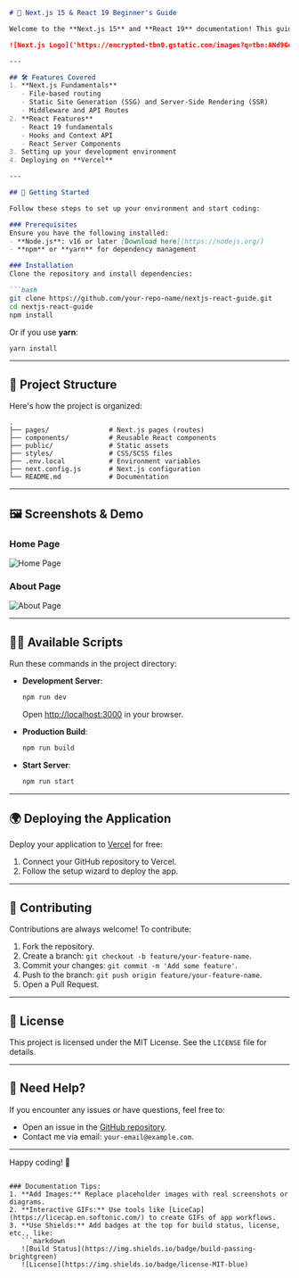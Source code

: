 ```markdown
# 📘 Next.js 15 & React 19 Beginner's Guide

Welcome to the **Next.js 15** and **React 19** documentation! This guide will help new developers learn and build projects using the latest features of Next.js and React.

![Next.js Logo]('https://encrypted-tbn0.gstatic.com/images?q=tbn:ANd9GcSj13DpXfc1_RayzN0ecY0-p_ws7TK3sxpO6w&s')

---

## 🛠 Features Covered
1. **Next.js Fundamentals**
   - File-based routing
   - Static Site Generation (SSG) and Server-Side Rendering (SSR)
   - Middleware and API Routes
2. **React Features**
   - React 19 fundamentals
   - Hooks and Context API
   - React Server Components
3. Setting up your development environment
4. Deploying on **Vercel**

---

## 🚀 Getting Started

Follow these steps to set up your environment and start coding:

### Prerequisites
Ensure you have the following installed:
- **Node.js**: v16 or later [Download here](https://nodejs.org/)
- **npm** or **yarn** for dependency management

### Installation
Clone the repository and install dependencies:

```bash
git clone https://github.com/your-repo-name/nextjs-react-guide.git
cd nextjs-react-guide
npm install
```

Or if you use **yarn**:
```bash
yarn install
```

---

## 📂 Project Structure
Here's how the project is organized:

```
.
├── pages/               # Next.js pages (routes)
├── components/          # Reusable React components
├── public/              # Static assets
├── styles/              # CSS/SCSS files
├── .env.local           # Environment variables
├── next.config.js       # Next.js configuration
└── README.md            # Documentation
```

---

## 🖼 Screenshots & Demo

### Home Page
![Home Page](https://via.placeholder.com/800x400.png?text=Home+Page)

### About Page
![About Page](https://via.placeholder.com/800x400.png?text=About+Page)

---

## 🧑‍💻 Available Scripts

Run these commands in the project directory:

- **Development Server**:
  ```bash
  npm run dev
  ```
  Open [http://localhost:3000](http://localhost:3000) in your browser.

- **Production Build**:
  ```bash
  npm run build
  ```

- **Start Server**:
  ```bash
  npm run start
  ```

---

## 🌍 Deploying the Application
Deploy your application to [Vercel](https://vercel.com/) for free:
1. Connect your GitHub repository to Vercel.
2. Follow the setup wizard to deploy the app.

---

## 🌱 Contributing

Contributions are always welcome! To contribute:
1. Fork the repository.
2. Create a branch: `git checkout -b feature/your-feature-name`.
3. Commit your changes: `git commit -m 'Add some feature'`.
4. Push to the branch: `git push origin feature/your-feature-name`.
5. Open a Pull Request.

---

## 📜 License
This project is licensed under the MIT License. See the `LICENSE` file for details.

---

## 📢 Need Help?
If you encounter any issues or have questions, feel free to:
- Open an issue in the [GitHub repository](https://github.com/your-repo-name/issues).
- Contact me via email: `your-email@example.com`.

---

Happy coding! 🎉
```

### Documentation Tips:
1. **Add Images:** Replace placeholder images with real screenshots or diagrams.
2. **Interactive GIFs:** Use tools like [LiceCap](https://licecap.en.softonic.com/) to create GIFs of app workflows.
3. **Use Shields:** Add badges at the top for build status, license, etc., like:
   ```markdown
   ![Build Status](https://img.shields.io/badge/build-passing-brightgreen)
   ![License](https://img.shields.io/badge/license-MIT-blue)
   ```
